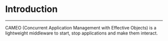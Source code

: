 # Introduction
--------------

CAMEO (Concurrent Application Management with Effective Objects) is a lightweight middleware to start, stop applications and make them interact.
